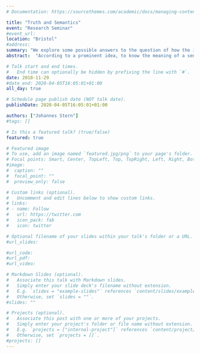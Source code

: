 ```yaml
---
# Documentation: https://sourcethemes.com/academic/docs/managing-content/

title: "Truth and Semantics"
event: "Research Seminar"
#event_url:
location: "Bristol"
#address:
summary: "We explore some possible answers to the question of how the intuitive, natural language notion of truth is connected to the theoretical notion of truth at play in truth-conditional semantics."
abstract:  "According to a prominent idea, to know the meaning of a sentence is to know the conditions under which a sentence is true. Arguably this idea underlies the nowadays predominant semantic framework: so-called truth conditional semantics. Truth-conditional semantics aims to provide systematic truth-conditions for sentences in a compositional way. As a matter of fact these truth-conditions are usually formulated in an artificial, formal language using a theoretical notion of truth. But this raises the question to what extent this formal enterprise is warranted by the initial, intuitive idea. In other word, it raises the question of how the intuitive, natural language notion of truth is connected to the theoretical notion of truth at play in truth-conditional semantics. In this talk we explore some possible answers to this question and discuss their challenges."

# Talk start and end times.
#   End time can optionally be hidden by prefixing the line with `#`.
date: 2018-11-29
#date_end: 2020-04-05T16:05:01+01:00
all_day: true

# Schedule page publish date (NOT talk date).
publishDate: 2020-04-05T16:05:01+01:00

authors: ["Johannes Stern"]
#tags: []

# Is this a featured talk? (true/false)
featured: true

# Featured image
# To use, add an image named `featured.jpg/png` to your page's folder.
# Focal points: Smart, Center, TopLeft, Top, TopRight, Left, Right, BottomLeft, Bottom, BottomRight.
#image:
#  caption: ""
#  focal_point: ""
#  preview_only: false

# Custom links (optional).
#   Uncomment and edit lines below to show custom links.
# links:
# - name: Follow
#   url: https://twitter.com
#   icon_pack: fab
#   icon: twitter

# Optional filename of your slides within your talk's folder or a URL.
#url_slides:

#url_code:
#url_pdf:
#url_video:

# Markdown Slides (optional).
#   Associate this talk with Markdown slides.
#   Simply enter your slide deck's filename without extension.
#   E.g. `slides = "example-slides"` references `content/slides/example-slides.md`.
#   Otherwise, set `slides = ""`.
#slides: ""

# Projects (optional).
#   Associate this post with one or more of your projects.
#   Simply enter your project's folder or file name without extension.
#   E.g. `projects = ["internal-project"]` references `content/project/deep-learning/index.md`.
#   Otherwise, set `projects = []`.
#projects: []
---
```

